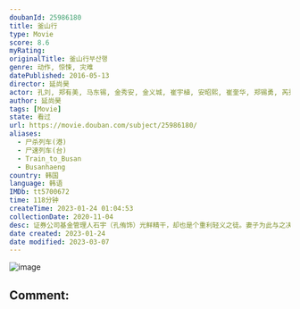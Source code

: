 ```yaml
---
doubanId: 25986180
title: 釜山行
type: Movie
score: 8.6
myRating: 
originalTitle: 釜山行부산행
genre: 动作, 惊悚, 灾难
datePublished: 2016-05-13
director: 延尚昊
actor: 孔刘, 郑有美, 马东锡, 金秀安, 金义城, 崔宇植, 安昭熙, 崔奎华, 郑锡勇, 芮秀贞, 朴明申, 张赫镇, 禹都临, 沈恩京, 白仁权, 南砚友, 郑煐禥, 李珠实, 柳在勋, 车清华, 金在祿, 金周宪, 金旻錫, 金永, undefined, 董允锡, 延尚昊, 金锦顺, 金根英, 郑西仁, 金律豪, 李容坤, 朴素贞, 金昌焕, 柳成禄, 金丹菲, 张泰民
author: 延尚昊
tags: [Movie]
state: 看过
url: https://movie.douban.com/subject/25986180/
aliases:
  - 尸杀列车(港)
  - 尸速列车(台)
  - Train_to_Busan
  - Busanhaeng
country: 韩国
language: 韩语
IMDb: tt5700672
time: 118分钟
createTime: 2023-01-24 01:04:53
collectionDate: 2020-11-04
desc: 证券公司基金管理人石宇（孔侑饰）光鲜精干，却也是个重利轻义之徒。妻子为此与之决裂，女儿秀安（金秀安饰）则对如此自私的父亲越来越失望，决定前往釜山和母亲生活。在秀安生日这天，石宇抽出时间陪伴女儿登上...
date created: 2023-01-24
date modified: 2023-03-07
---
```


![image](p2360940399.jpg)

Comment:
---
